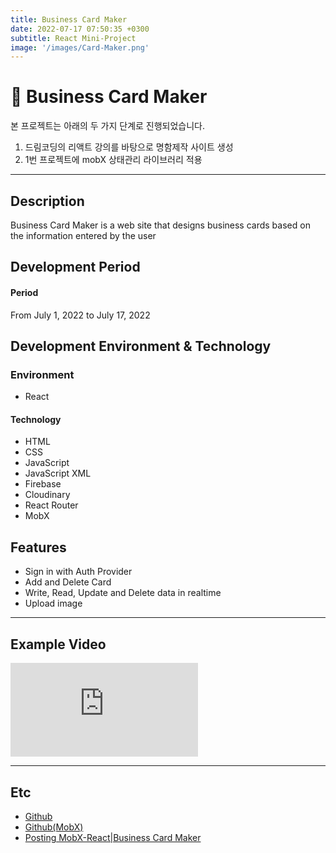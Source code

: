 ```yaml
---
title: Business Card Maker
date: 2022-07-17 07:50:35 +0300
subtitle: React Mini-Project
image: '/images/Card-Maker.png'
---
```


# :card_index: Business Card Maker <br/>
본 프로젝트는 아래의 두 가지 단계로 진행되었습니다.<br/>
1. 드림코딩의 리액트 강의를 바탕으로 명함제작 사이트 생성<br/>
2. 1번 프로젝트에 mobX 상태관리 라이브러리 적용<br/>

___

## Description
Business Card Maker is a web site that designs business cards based on the information entered by the user
<br/>

## Development Period <br/>
#### Period<br/>
From July 1, 2022 to July 17, 2022 <br/>

## Development Environment & Technology <br/>
### Environment<br/>
* React

#### Technology<br/>
* HTML
* CSS
* JavaScript
* JavaScript XML
* Firebase
* Cloudinary
* React Router
* MobX

## Features
* Sign in with Auth Provider
* Add and Delete Card
* Write, Read, Update and Delete data in realtime
* Upload image 

___

## Example Video <br/>
<p><iframe src="https://www.youtube.com/embed/4afFVE3bv7Q" frameborder="0" allowfullscreen></iframe></p>

___

## Etc
* [Github](https://github.com/HongDaye71/React_BusinessCard)<br/>
* [Github(MobX)](https://github.com/HongDaye71/mobX_BusinessCard)<br/>
* [Posting MobX-React|Business Card Maker](https://hongdaye71.github.io/blog/mobx-businesscardmaker)<br/>